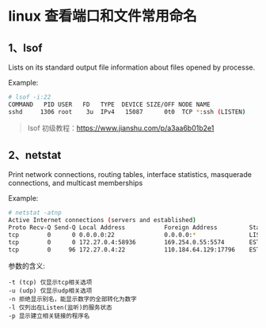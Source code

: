 # linux 查看端口和文件常用命名

## 1、lsof

Lists on its standard output file information about files opened by processe.

Example:

```bash
# lsof -i:22
COMMAND   PID USER   FD   TYPE  DEVICE SIZE/OFF NODE NAME
sshd     1306 root    3u  IPv4   15087      0t0  TCP *:ssh (LISTEN)
```

> lsof 初级教程：https://www.jianshu.com/p/a3aa6b01b2e1

<!-- more -->


## 2、netstat

Print  network  connections, routing tables, interface statistics, masquerade connections, and multicast memberships

Example:

```bash
# netstat -atnp
Active Internet connections (servers and established)
Proto Recv-Q Send-Q Local Address           Foreign Address         State       PID/Program name    
tcp        0      0 0.0.0.0:22              0.0.0.0:*               LISTEN      1306/sshd           
tcp        0      0 172.27.0.4:58936        169.254.0.55:5574       ESTABLISHED 565/YDService       
tcp        0     96 172.27.0.4:22           110.184.64.129:17796    ESTABLISHED 13646/sshd: root@pt 
```

参数的含义:

```
-t (tcp) 仅显示tcp相关选项
-u (udp) 仅显示udp相关选项
-n 拒绝显示别名，能显示数字的全部转化为数字
-l 仅列出在Listen(监听)的服务状态
-p 显示建立相关链接的程序名
```



